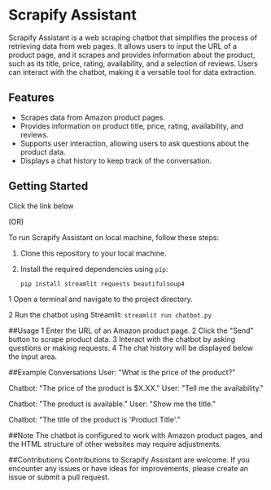 # Scrapify Assistant

Scrapify Assistant is a web scraping chatbot that simplifies the process of retrieving data from web pages. It allows users to input the URL of a product page, and it scrapes and provides information about the product, such as its title, price, rating, availability, and a selection of reviews. Users can interact with the chatbot, making it a versatile tool for data extraction.

## Features
- Scrapes data from Amazon product pages.
- Provides information on product title, price, rating, availability, and reviews.
- Supports user interaction, allowing users to ask questions about the product data.
- Displays a chat history to keep track of the conversation.

## Getting Started
Click the link below

(OR)

To run Scrapify Assistant on local machine, follow these steps:

1. Clone this repository to your local machine.
2. Install the required dependencies using `pip`:

   ```bash
   pip install streamlit requests beautifulsoup4
1 Open a terminal and navigate to the project directory.

2 Run the chatbot using Streamlit:
```streamlit run chatbot.py```

##Usage
1 Enter the URL of an Amazon product page.
2 Click the "Send" button to scrape product data.
3 Interact with the chatbot by asking questions or making requests.
4 The chat history will be displayed below the input area.

##Example Conversations
User: "What is the price of the product?"

Chatbot: "The price of the product is $X.XX."
User: "Tell me the availability."

Chatbot: "The product is available."
User: "Show me the title."

Chatbot: "The title of the product is 'Product Title'."

##Note
The chatbot is configured to work with Amazon product pages, and the HTML structure of other websites may require adjustments.

##Contributions
Contributions to Scrapify Assistant are welcome. If you encounter any issues or have ideas for improvements, please create an issue or submit a pull request.
